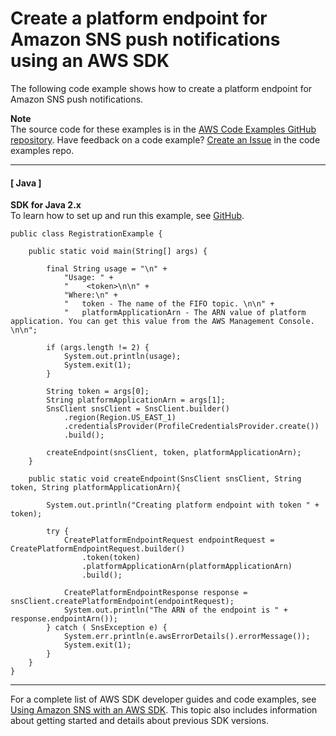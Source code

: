 # Create a platform endpoint for Amazon SNS push notifications using an AWS SDK<a name="example_sns_CreatePlatformEndpoint_section"></a>

The following code example shows how to create a platform endpoint for Amazon SNS push notifications\.

**Note**  
The source code for these examples is in the [AWS Code Examples GitHub repository](https://github.com/awsdocs/aws-doc-sdk-examples)\. Have feedback on a code example? [Create an Issue](https://github.com/awsdocs/aws-doc-sdk-examples/issues/new/choose) in the code examples repo\. 

------
#### [ Java ]

**SDK for Java 2\.x**  
 To learn how to set up and run this example, see [GitHub](https://github.com/awsdocs/aws-doc-sdk-examples/tree/main/javav2/example_code/sns#readme)\. 
  

```
public class RegistrationExample {

    public static void main(String[] args) {

        final String usage = "\n" +
            "Usage: " +
            "    <token>\n\n" +
            "Where:\n" +
            "   token - The name of the FIFO topic. \n\n" +
            "   platformApplicationArn - The ARN value of platform application. You can get this value from the AWS Management Console. \n\n";

        if (args.length != 2) {
            System.out.println(usage);
            System.exit(1);
        }

        String token = args[0];
        String platformApplicationArn = args[1];
        SnsClient snsClient = SnsClient.builder()
            .region(Region.US_EAST_1)
            .credentialsProvider(ProfileCredentialsProvider.create())
            .build();

        createEndpoint(snsClient, token, platformApplicationArn);
    }

    public static void createEndpoint(SnsClient snsClient, String token, String platformApplicationArn){

        System.out.println("Creating platform endpoint with token " + token);

        try {
            CreatePlatformEndpointRequest endpointRequest = CreatePlatformEndpointRequest.builder()
                .token(token)
                .platformApplicationArn(platformApplicationArn)
                .build();

            CreatePlatformEndpointResponse response = snsClient.createPlatformEndpoint(endpointRequest);
            System.out.println("The ARN of the endpoint is " + response.endpointArn());
        } catch ( SnsException e) {
            System.err.println(e.awsErrorDetails().errorMessage());
            System.exit(1);
        }
    }
}
```

------

For a complete list of AWS SDK developer guides and code examples, see [Using Amazon SNS with an AWS SDK](sdk-general-information-section.md)\. This topic also includes information about getting started and details about previous SDK versions\.